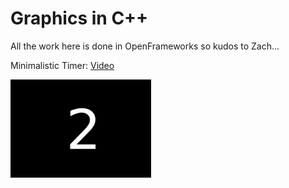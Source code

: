 # Graphics in C++
All the work here is done in OpenFrameworks so kudos to Zach...

<p>Minimalistic Timer: <a href="https://www.youtube.com/watch?v=a7zXzxeyxpE">Video</a></p>
<p><img src="https://github.com/iamnotahumanbecauseiamabot/graphics-in-c-/blob/master/gifs/bruh.gif" width="225" />
